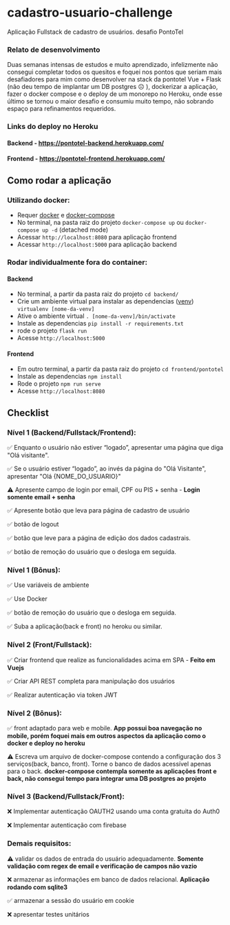 # cadastro-usuario-challenge
Aplicação Fullstack de cadastro de usuários. desafio PontoTel

### Relato de desenvolvimento
Duas semanas intensas de estudos e muito aprendizado, infelizmente não consegui completar todos os quesitos e foquei nos pontos que seriam mais desafiadores para mim como desenvolver na stack da pontotel Vue + Flask (não deu tempo de implantar um DB postgres ☹️ ), dockerizar a aplicação, fazer o docker compose e o deploy de um monorepo no Heroku, onde esse último se tornou o maior desafio e consumiu muito tempo, não sobrando espaço para refinamentos requeridos.

### Links do deploy no Heroku
#### Backend - https://pontotel-backend.herokuapp.com/
#### Frontend - https://pontotel-frontend.herokuapp.com/

## Como rodar a aplicação

### Utilizando docker:
- Requer [docker](https://www.docker.com/) e [docker-compose](https://docs.docker.com/compose/)
- No terminal, na pasta raiz do projeto `docker-compose up` ou `docker-compose up -d` (detached mode)
- Acessar `http://localhost:8080` para aplicação frontend
- Acessar `http://localhost:5000` para aplicação backend

### Rodar individualmente fora do container:

#### Backend
- No terminal, a partir da pasta raiz do projeto `cd backend/`
- Crie um ambiente virtual para instalar as dependencias ([venv](https://docs.python.org/3/library/venv.html)) `virtualenv [nome-da-venv]`
- Ative o ambiente virtual `. [nome-da-venv]/bin/activate`
- Instale as dependencias `pip install -r requirements.txt`
- rode o projeto `flask run`
- Acesse `http://localhost:5000`

#### Frontend
- Em outro terminal, a partir da pasta raiz do projeto `cd frontend/pontotel`
- Instale as dependencias `npm install`
- Rode o projeto `npm run serve`
- Acesse `http://localhost:8080` 

## Checklist
### Nível 1 (Backend/Fullstack/Frontend):

 ✅ Enquanto o usuário não estiver “logado”, apresentar uma página que diga "Olá visitante".
 
 ✅ Se o usuário estiver “logado”, ao invés da página do "Olá Visitante", apresentar "Olá {NOME_DO_USUARIO}"
 
 ⚠️ Apresente campo de login por email, CPF ou PIS + senha - **Login somente email + senha**
 
 ✅ Apresente botão que leva para página de cadastro de usuário
 
 ✅ botão de logout
 
 ✅ botão que leve para a página de edição dos dados cadastrais.
 
 ✅ botão de remoção do usuário que o desloga em seguida.
 
 ### Nível 1 (Bônus):
  
 ✅ Use variáveis de ambiente
 
 ✅ Use Docker
 
 ✅ botão de remoção do usuário que o desloga em seguida.
 
 ✅ Suba a aplicação(back e front) no heroku ou similar.
 
 ### Nível 2 (Front/Fullstack):
 
 ✅ Criar frontend que realize as funcionalidades acima em SPA - **Feito em Vuejs**
 
 ✅ Criar API REST completa para manipulação dos usuários
 
 ✅ Realizar autenticação via token JWT
 
 ### Nível 2 (Bônus):
 
 ✅ front adaptado para web e mobile. **App possui boa navegação no mobile, porém foquei mais em outros aspectos da aplicação como o docker e deploy no heroku**

  ⚠️ Escreva um arquivo de docker-compose contendo a configuração dos 3 serviços(back, banco, front). Torne o banco de dados acessível apenas para o back. **docker-compose contempla somente as aplicações front e back, não consegui tempo para integrar uma DB postgres ao projeto**
  
 ### Nível 3 (Backend/Fullstack/Front):
  
 ❌ Implementar autenticação OAUTH2 usando uma conta gratuita do Auth0
  
 ❌ Implementar autenticação com firebase
  
 ### Demais requisitos:
   
 ⚠️  validar os dados de entrada do usuário adequadamente. **Somente validação com regex de email e verificação de campos não vazio**
 
 ❌ armazenar as informações em banco de dados relacional. **Aplicação rodando com sqlite3**
 
 ✅ armazenar a sessão do usuário em cookie
 
 ❌ apresentar testes unitários
